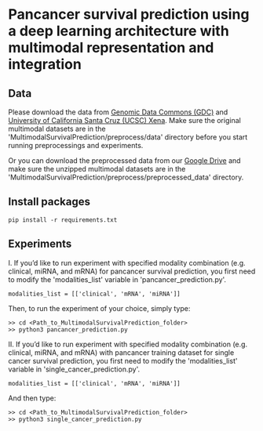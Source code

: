 # Pancancer survival prediction using a deep learning architecture with multimodal representation and integration


## Data
Please download the data from [Genomic Data Commons (GDC)](https://gdc.cancer.gov/about-data/publications/pancanatlas) and [University of California Santa Cruz (UCSC) Xena](http://xena.ucsc.edu/public/). Make sure the original multimodal datasets are in the 'MultimodalSurvivalPrediction/preprocess/data' directory before you start running preprocessings and experiments.

Or you can download the preprocessed data from our [Google Drive](https://drive.google.com/file/d/1Cu1hVO_kPQGpeGHxgYHzLVDH7ulqF8tN/view?usp=share_link) and make sure the unzipped multimodal datasets are in the 'MultimodalSurvivalPrediction/preprocess/preprocessed_data' directory.


## Install packages
```
pip install -r requirements.txt
```

## Experiments
I.
If you’d like to run experiment with specified modality combination (e.g. clinical, miRNA, and mRNA) for pancancer survival prediction, you first need to modify the 'modalities_list' variable in 'pancancer_prediction.py'.
```
modalities_list = [['clinical', 'mRNA', 'miRNA']]
```
Then, to run the experiment of your choice, simply type:
```
>> cd <Path_to_MultimodalSurvivalPrediction_folder>
>> python3 pancancer_prediction.py
```

II.
If you’d like to run experiment with specified modality combination (e.g. clinical, miRNA, and mRNA) with pancancer training dataset for single cancer survival prediction, you first need to modify the 'modalities_list' variable in 'single_cancer_prediction.py'.
```
modalities_list = [['clinical', 'mRNA', 'miRNA']]
```
And then type:
```
>> cd <Path_to_MultimodalSurvivalPrediction_folder>
>> python3 single_cancer_prediction.py
```
